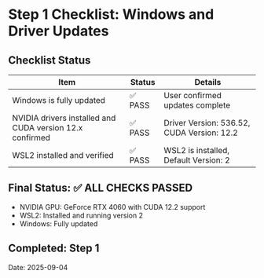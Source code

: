 # Step 1 Checklist: Windows and Driver Updates

## Checklist Status

| Item | Status | Details |
|------|--------|---------|
| Windows is fully updated | ✅ PASS | User confirmed updates complete |
| NVIDIA drivers installed and CUDA version 12.x confirmed | ✅ PASS | Driver Version: 536.52, CUDA Version: 12.2 |
| WSL2 installed and verified | ✅ PASS | WSL2 is installed, Default Version: 2 |

## Final Status: ✅ ALL CHECKS PASSED

- NVIDIA GPU: GeForce RTX 4060 with CUDA 12.2 support
- WSL2: Installed and running version 2
- Windows: Fully updated

## Completed: Step 1
Date: 2025-09-04